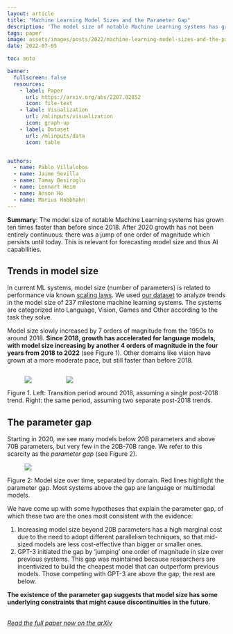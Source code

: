 ```yaml
---
layout: article
title: "Machine Learning Model Sizes and the Parameter Gap"
description: 'The model size of notable Machine Learning systems has grown ten times faster than before since 2018. After 2020 growth has not been entirely continuous: there was a jump of one order of magnitude which persists until today. This is relevant for forecasting model size and thus AI capabilities.'
tags: paper
image: assets/images/posts/2022/machine-learning-model-sizes-and-the-parameter-gap.png
date: 2022-07-05

toc: auto

banner:
  fullscreen: false
  resources:
    - label: Paper
      url: https://arxiv.org/abs/2207.02852
      icon: file-text
    - label: Visualization
      url: /mlinputs/visualization
      icon: graph-up
    - label: Dataset
      url: /mlinputs/data
      icon: table


authors:
  - name: Pablo Villalobos
  - name: Jaime Sevilla
  - name: Tamay Besiroglu
  - name: Lennart Heim
  - name: Anson Ho
  - name: Marius Hobbhahn
---
```


<style>
  .side-by-side {
    display: flex;
    flex-flow: wrap;
  }

  .side-by-side .figure {
    flex: 1;
    min-width: calc(min(100%, 200px));
  }
</style>

**Summary**: The model size of notable Machine Learning systems has grown ten times faster than before since 2018. After 2020 growth has not been entirely continuous: there was a jump of one order of magnitude which persists until today. This is relevant for forecasting model size and thus AI capabilities.

Trends in model size
--------------------

In current ML systems, model size (number of parameters) is related to performance via known [scaling laws](https://arxiv.org/abs/2203.15556). We used [our dataset](https://epochai.org/mlinputs/visualization?startDate=1950-1-1&endDate=2022-2-1&xAxis=Publication%20date&yAxis=Parameters&separateCategories=true&citationThreshold=0&otherDomainThreshold=10&startDlEra=2009-12-31&startLargeScaleEra=2015-9-1&largeScaleAction=ignore&outliersAction=ignore&recordSettersAction=ignore&bigAlphagoAction=ignore&alphagozeroAction=ignore&lowOutliersZValueThreshold=-2&highOutliersZValueThreshold=0.76&outlierWindowSize=2&filterText=&splitDomains=&domainsToNotSplit=&ranges=[object%20Object]&splitDlEra=true&splitLargeScaleEra=true&plotRegressions=false&bootstrapSampleSize=10&adjustForEstimateUncertainty=true&preset=Three%20eras%20of%20compute&labelEras=false&showDoublingTimes=true&labelSystems=false&showLegend=true&parametersRange=NaN,NaN&trainingComputeRange=NaN,NaN&inferenceComputeRange=NaN,NaN&trainingDatasetSizeRange=NaN,NaN&inferenceComputePerParameterRange=NaN,NaN&inferenceComputeTimesParameterRange=NaN,NaN&labelPoints=false) to analyze trends in the model size of 237 milestone machine learning systems. The systems are categorized into Language, Vision, Games and Other according to the task they solve.

Model size slowly increased by 7 orders of magnitude from the 1950s to around 2018. **Since 2018, growth has accelerated for language models, with model size increasing by another 4 orders of magnitude in the four years from 2018 to 2022** (see Figure 1). Other domains like vision have grown at a more moderate pace, but still faster than before 2018.

<div class="side-by-side">
  <figure>
  <img src="https://lh3.googleusercontent.com/RgwabneROy3bf1gtazXYrZmm974VOpV5bKDK9nfZzHk9HX5K3DMtauvmY8JwSQ8SY2PVwSrJChlsj7DW9OlxlkSTSuQqDWwzQlVCMDBF13VRpLg9Wo3hZN_yykGvxc-FiEau-6CvqaPOpBzuRXk"/>
  </figure>

  <figure>
  <img src="https://lh6.googleusercontent.com/BDlOf5f8T2fqIANL4tx4nocYppQYwerKhqd0oix5vOWK5F7kPM5lTY-KOVW-GLHztUcUYPr0D-3PBwX6QlfP4D9EsSAYk49NXgYeMNn9HHqUqY1zT7fQoB77bpuUGOSmG2dpUD7-dV4PTlT3wtY"/>
  </figure>
</div>

<figcaption class="caption" markdown="1">
Figure 1. Left: Transition period around 2018, assuming a single post-2018 trend. Right: the same period, assuming two separate post-2018 trends.
</figcaption>

The parameter gap
-----------------

Starting in 2020, we see many models below 20B parameters and above 70B parameters, but very few in the 20B-70B range. We refer to this scarcity as the *parameter gap* (see Figure 2).

<figure>
<img src="https://lh4.googleusercontent.com/j2sPKJ0Y8kBIu3zVUBABuJPcfaOme4KIA88tAEwo91yF3_gSqTSL22M3p83w5nQImGPFl64vAo_jhp0M8ugDr61fJcSefPkAwhgjVLWipJHLBSfgpX7JF0QcLtn53kzedT-FW9nw3qoUImSBvQ"/>
</figure>

<figcaption class="caption" markdown="1">
Figure 2: Model size over time, separated by domain. Red lines highlight the parameter gap. Most systems above the gap are language or multimodal models.  
</figcaption>

We have come up with some hypotheses that explain the parameter gap, of which these two are the ones most consistent with the evidence:

1. Increasing model size beyond 20B parameters has a high marginal cost due to the need to adopt different parallelism techniques, so that mid-sized models are less cost-effective than bigger or smaller ones.
2. GPT-3 initiated the gap by ‘jumping’ one order of magnitude in size over previous systems. This gap was maintained because researchers are incentivized to build the cheapest model that can outperform previous models. Those competing with GPT-3 are above the gap; the rest are below.

**The existence of the parameter gap suggests that model size has some underlying constraints that might cause discontinuities in the future.**  
 

[*Read the full paper now on the arXiv*](https://arxiv.org/abs/2207.02852)


